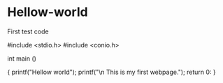 # Hellow-world

First test code


#include <stdio.h>
#include <conio.h>

int main ()

{
  printf("Hellow world");
  printf("\n This is my first webpage.");
  return 0:
}
